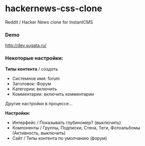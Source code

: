 # hackernews-css-clone
Reddit / Hacker News clone for InstantCMS

### Demo
http://dev.sugata.ru/

### Некоторые настройки:

**Типы контента** / *создать*

* Системное имя: forum
* Заголовок: Форум
* Категории: включить 
* Комментарии: включить комментарии 

Другие настройки в процессе...

**Настройки:**

* Интерфейс / Показывать глубиномер? (выключить)
* Компоненты / Группы, Подписки, Стена, Теги, Фотоальбомы (Активность, выключить)
* Сайт / Типы контента по умолчанию (форум)

